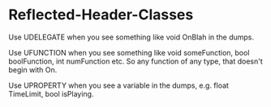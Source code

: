 # Reflected-Header-Classes

Use UDELEGATE when you see something like void OnBlah in the dumps.

Use UFUNCTION when you see something like void someFunction, bool boolFunction, int numFunction etc. So any function of any type, that doesn't begin with On.

Use UPROPERTY when you see a variable in the dumps, e.g. float TimeLimit, bool isPlaying.
